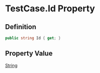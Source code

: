 # TestCase.Id Property
## Definition

```c#
public string Id { get; }
```

## Property Value

[String](https://learn.microsoft.com/en-gb/dotnet/api/System.String)
